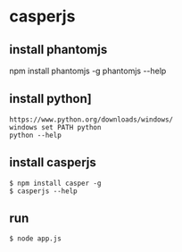 # casperjs

## install phantomjs
npm install phantomjs -g
phantomjs --help

## install python]
```
https://www.python.org/downloads/windows/
windows set PATH python
python --help
```

## install casperjs
```
$ npm install casper -g
$ casperjs --help
```

## run
```
$ node app.js
```
